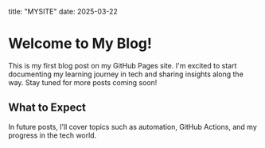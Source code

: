 title: "MYSITE"
date: 2025-03-22
# Welcome to My Blog!

This is my first blog post on my GitHub Pages site. I'm excited to start documenting my learning journey in tech and sharing insights along the way. Stay tuned for more posts coming soon!

## What to Expect

In future posts, I’ll cover topics such as automation, GitHub Actions, and my progress in the tech world. 
